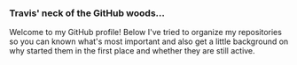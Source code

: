 ### Travis' neck of the GitHub woods...

Welcome to my GitHub profile! Below I've tried to organize my repositories so you can known what's most important and also get a little background on why started them in the first place and whether they are still active.


<!--
**travishathaway/travishathaway** is a ✨ _special_ ✨ repository because its `README.md` (this file) appears on your GitHub profile.

Here are some ideas to get you started:

- 🔭 I’m currently working on ...
- 🌱 I’m currently learning ...
- 👯 I’m looking to collaborate on ...
- 🤔 I’m looking for help with ...
- 💬 Ask me about ...
- 📫 How to reach me: ...
- 😄 Pronouns: ...
- ⚡ Fun fact: ...
-->
